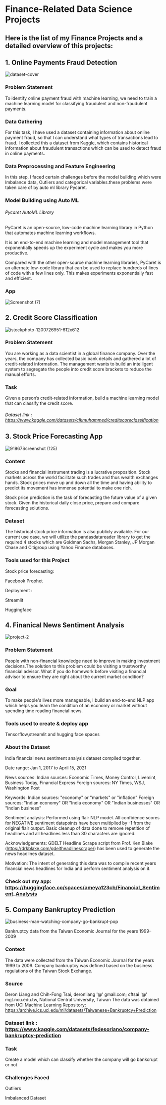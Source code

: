 

# Finance-Related Data Science Projects

## Here is the list of my Finance Projects and a detailed overview of this projects:






## 1. Online Payments Fraud Detection

![dataset-cover](https://user-images.githubusercontent.com/88341388/203754171-9b931d52-652c-4b60-a868-d97920a21181.jpg)

### Problem Statement

To identify online payment fraud with machine learning, we need to train a machine learning model for classifying fraudulent and non-fraudulent payments. 


### Data Gathering

For this task, I have used a dataset containing information about online payment fraud, so that I can understand what types of transactions lead to fraud. I collected this a dataset from Kaggle, which contains historical information about fraudulent transactions which can be used to detect fraud in online payments.

### Data Preprocessing and Feature Engineering
In this step, I faced certain challenges before the model building which were Imbalance data, Outliers and categorical variables.these problems were taken care of by auto ml library Pycaret.

### Model Building using Auto ML

###### Pycaret AutoML Library

PyCaret is an open-source, low-code machine learning library in Python that automates machine learning workflows.

It is an end-to-end machine learning and model management tool that exponentially speeds up the experiment cycle and makes you more productive.

Compared with the other open-source machine learning libraries, PyCaret is an alternate low-code library that can be used to replace hundreds of lines of code with a few lines only. This makes experiments exponentially fast and efficient.





### App

![Screenshot (7)](https://user-images.githubusercontent.com/88341388/210163372-5447d565-60f0-4f9f-aeb6-dd21354571fb.png)




## 2. Credit Score Classification

![istockphoto-1200726951-612x612](https://user-images.githubusercontent.com/88341388/203758077-9342a869-9631-49ae-91b6-136b0c4d9554.jpg)

### Problem Statement

You are working as a data scientist in a global finance company. Over the years, the company has collected basic bank details and gathered a lot of credit-related information. The management wants to build an intelligent system to segregate the people into credit score brackets to reduce the manual efforts.



### Task

Given a person’s credit-related information, build a machine learning model that can classify the credit score.



###### Dataset link : https://www.kaggle.com/datasets/clkmuhammed/creditscoreclassification







## 3. Stock Price Forecasting App

![91867Screenshot (125)](https://user-images.githubusercontent.com/88341388/203889985-dc079235-1694-4cf3-8176-f749c2e27604.png)

### Content

Stocks and financial instrument trading is a lucrative proposition. Stock markets across the world facilitate such trades and thus wealth exchanges hands. Stock prices move up and down all the time and having ability to predict its movement has immense potential to make one rich.

Stock price prediction is the task of forecasting the future value of a given stock. Given the historical daily close price, prepare and compare forecasting solutions.

### Dataset

The historical stock price information is also publicly available. For our current use case, we will utilize the pandasdatareader library to get the required 4 stocks which are Goldman Sachs, Morgan Stanley, JP Morgan Chase and Citigroup using Yahoo Finance databases.


### Tools used for this Project
Stock price forecasting:

Facebook Prophet

Deployment :

Streamlit

Huggingface






## 4. Finanical News Sentiment Analysis

![project-2](https://user-images.githubusercontent.com/88341388/211352023-4366ae1b-f4b5-41f2-9836-2fb30ed0aeed.jpeg)


### Problem Statement

People with non-financial knowledge need to improve in making investment decisions.The solution to this problem could be visiting a trustworthy financial advisor. What if you do homework before visiting a financial advisor to ensure they are right about the current market condition?

### Goal

To make people's lives more manageable, I build an end-to-end NLP app which helps you learn the condition of an economy or market without spending time reading financial news.

### Tools used to create & deploy app

Tensorflow,streamlit and hugging face spaces


### About the Dataset

India financial news sentiment analysis dataset compiled together.

Date range: Jan 1, 2017 to April 15, 2021

News sources:
Indian sources: Economic Times, Money Control, Livemint, Business Today, Financial Express
Foreign sources: NY Times, WSJ, Washington Post

Keywords:
Indian sources: "economy" or "markets" or "inflation"
Foreign sources: "Indian economy" OR "India economy" OR "Indian businesses" OR "Indian business"

Sentiment analysis: Performed using flair NLP model. All confidence scores for NEGATIVE sentiment datapoints have been multiplied by -1 from the original flair output. Basic cleanup of data done to remove repetition of headlines and all headlines less than 30 characters are ignored.

Acknowledgements: GDELT Headline Scrape script from Prof. Ken Blake (https://drkblake.com/gdeltheadlinescrape/) has been used to generate the news headlines dataset.

Motivation: The intent of generating this data was to compile recent years financial news headlines for India and perform sentiment analysis on it.


### Check out my app: https://huggingface.co/spaces/ameya123ch/Financial_Sentiment_Analysis







## 5. Company Bankruptcy Prediction

![business-man-watching-company-go-bankrupt-pop](https://user-images.githubusercontent.com/88341388/203910486-bbc908c2-1d3b-4d79-b760-dcac7341b9fc.jpg)

Bankruptcy data from the Taiwan Economic Journal for the years 1999–2009

### Context

The data were collected from the Taiwan Economic Journal for the years 1999 to 2009. Company bankruptcy was defined based on the business regulations of the Taiwan Stock Exchange.

### Source

Deron Liang and Chih-Fong Tsai, deronliang '@' gmail.com; cftsai '@' mgt.ncu.edu.tw, National Central University, Taiwan The data was obtained from UCI Machine Learning Repository: https://archive.ics.uci.edu/ml/datasets/Taiwanese+Bankruptcy+Prediction


### Dataset link : https://www.kaggle.com/datasets/fedesoriano/company-bankruptcy-prediction


### Task
Create a model which can classify whether the company will go bankcrupt or not

### Challenges Faced

Outliers

Imbalanced Dataset










